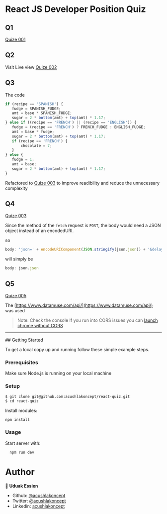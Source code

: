 # React JS Developer Position Quiz

## Q1
[Quize 001](./test1.ts)

## Q2
Visit Live view [Quize 002](https://react-quiz-peach-nu.vercel.app/)

## Q3
The code 
```js
if (recipe == 'SPANISH') {
   fudge = SPANISH_FUDGE;
   amt = base * SPANISH_FUDGE;
   sugar = 2 * bottom(amt) + top(amt) * 1.17;
} else if ((recipe == 'FRENCH') || (recipe == 'ENGLISH')) {
   fudge = (recipe == 'FRENCH') ? FRENCH_FUDGE : ENGLISH_FUDGE;
   amt = base * fudge;
   sugar = 2 * bottom(amt) + top(amt) * 1.17;
   if (recipe == 'FRENCH') {
       chocolate = 7;
   }
} else {
   fudge = 1;
   amt = base;
   sugar = 2 * bottom(amt) + top(amt) * 1.17;
}
``` 
Refactored to [Quize 003](./test3.js) to improve readibility and reduce the unnecessary complexity

## Q4
[Quize 003](./test4.js)

Since the method of the `fetch` request is `POST`, the body would need a JSON object instead of an encodedURI.

so 
```js
body: 'json=' + encodeURIComponent(JSON.stringify(json.json)) + '&delay=' + json.delay
``` 
will simply be 
```js
body: json.json
```

## Q5
[Quize 005](https://react-quiz-peach-nu.vercel.app/rhyme)

The [https://www.datamuse.com/api/](https://www.datamuse.com/api/) was used

> Note: Check the console If you run into CORS issues you can [launch chrome without CORS](https://alfilatov.com/posts/run-chrome-without-cors/)



<hr >
## Getting Started

To get a local copy up and running follow these simple example steps.

### Prerequisites

Make sure Node.js is running on your local machine

### Setup

~~~bash
$ git clone git@github.com:acushlakoncept/react-quiz.git
$ cd react-quiz
~~~

Install modules:

```
npm install
```

### Usage

Start server with:

```
  npm run dev
```


# Author

👤 **Uduak Essien**

- Github: [@acushlakoncept](https://github.com/acushlakoncept/)
- Twitter: [@acushlakoncept](https://twitter.com/acushlakoncept)
- Linkedin: [acushlakoncept](https://www.linkedin.com/in/acushlakoncept/)